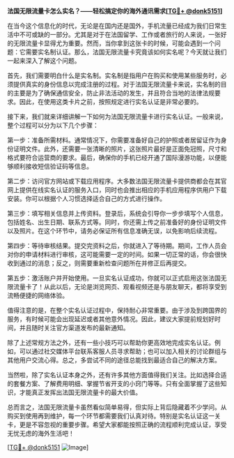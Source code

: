 **法国无限流量卡怎么实名？——轻松搞定你的海外通讯需求[[TG💪+ @donk5151](https://t.me/s/donk5151)]**

在当今这个信息化的时代，无论是在国内还是国外，手机流量已经成为我们日常生活中不可或缺的一部分。尤其是对于在法国留学、工作或者旅行的人来说，一张好的无限流量卡显得尤为重要。然而，当你拿到这张卡的时候，可能会遇到一个问题：它需要实名制认证。那么，法国无限流量卡究竟该如何实名呢？今天就让我们一起来深入了解这个问题。

首先，我们需要明白什么是实名制。实名制是指用户在购买和使用某些服务时，必须提供真实的身份信息以完成注册的过程。对于法国无限流量卡来说，实名制的目的主要是为了确保通信安全，防止非法活动的发生，并且符合当地的法律法规要求。因此，在使用这类卡片之前，按照规定进行实名认证是非常必要的。

接下来，我们就来详细讲解一下如何为法国无限流量卡进行实名认证。一般来说，整个过程可以分为以下几个步骤：

第一步：准备所需材料。通常情况下，你需要准备好自己的护照或者居留证作为身份证明文件。此外，还需要一张清晰的照片，这张照片最好是正面免冠照，尺寸和格式要符合运营商的要求。最后，确保你的手机已经开通了国际漫游功能，以便能够顺利接收短信验证码等信息。

第二步：访问官方网站或下载应用程序。大多数法国无限流量卡提供商都会在其官网上提供在线实名认证的服务入口，同时也会推出相应的手机应用程序供用户下载安装。你可以根据个人习惯选择适合自己的方式进行操作。

第三步：填写相关信息并上传资料。登录后，系统会引导你一步步填写个人信息，包括姓名、出生日期、联系方式等。同时，你还需上传之前准备好的身份证明文件以及照片。在这个环节中，请务必保证所有信息准确无误，以免影响后续流程。

第四步：等待审核结果。提交完资料之后，你就进入了等待期。期间，工作人员会对你的申请材料进行审核，这可能需要一定的时间。如果一切正常的话，你会很快收到通过的消息；反之，则需要重新检查问题所在并修正后再提交。

第五步：激活账户并开始使用。一旦实名认证成功，你就可以正式启用这张法国无限流量卡了！从此以后，无论是浏览网页、观看视频还是与朋友聊天，都将享受到流畅便捷的网络体验。

值得注意的是，在整个实名认证过程中，保持耐心非常重要。由于涉及到跨国界的服务，有时候可能会出现延迟或者其他意外情况。因此，建议大家提前规划好时间，并且随时关注官方渠道发布的最新通知。

除了上述常规方法之外，还有一些小技巧可以帮助你更高效地完成实名认证。例如，可以通过社交媒体平台联系客服人员寻求帮助；也可以加入相关的讨论群组与其他用户交流心得。总之，多尝试不同的途径总能找到最适合自己的解决方案。

当然啦，除了实名认证本身之外，还有许多其他方面值得我们关注。比如选择合适的套餐方案、了解费用明细、掌握节省开支的小窍门等等。只有全面掌握了这些知识，才能真正发挥出法国无限流量卡的最大价值。

总而言之，法国无限流量卡虽然看似简单易得，但实际上背后隐藏着不少学问。从购买到使用再到维护，每一个环节都需要我们认真对待。特别是实名认证这一关卡，更是不容忽视的重要步骤。希望大家都能按照正确的流程顺利完成认证，享受无忧无虑的海外生活吧！

[[TG💪+ @donk5151](https://t.me/s/donk5151) ![Image](https://i.postimg.cc/rwNCRYN7/Snipaste-2025-04-30-17-27-05.png)]